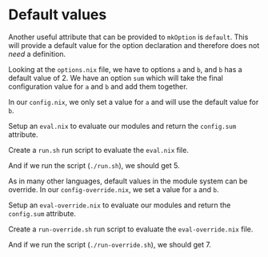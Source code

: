 # Default values

Another useful attribute that can be provided to `mkOption` is `default`.
This will provide a default value for the option declaration and therefore does not *need* a definition.

Looking at the `options.nix` file, we have to options `a` and `b`, and `b` has a default value of 2.
We have an option `sum` which will take the final configuration value for `a` and `b` and add them together.

[//]: # (./options.nix)

In our `config.nix`, we only set a value for `a` and will use the default value for `b`.

[//]: # (./config.nix)

Setup an `eval.nix` to evaluate our modules and return the `config.sum` attribute.

[//]: # (./eval.nix)

Create a `run.sh` run script to evaluate the `eval.nix` file.

[//]: # (./run.sh)

And if we run the script (`./run.sh`), we should get 5.

[//]: # (self.eval)

As in many other languages, default values in the module system can be override.
In our `config-override.nix`, we set a value for `a` and `b`.

[//]: # (./config-override.nix)

Setup an `eval-override.nix` to evaluate our modules and return the `config.sum` attribute.

[//]: # (./eval-override.nix)

Create a `run-override.sh` run script to evaluate the `eval-override.nix` file.

[//]: # (./run-override.sh)

And if we run the script (`./run-override.sh`), we should get 7.

[//]: # (self.eval-override)
